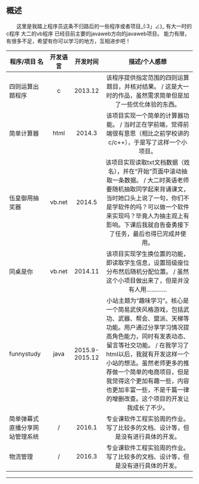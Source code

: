 ## 概述
 &#160;&#160;&#160;&#160; &#160;&#160;这里是我踏上程序员这条不归路后的一些程序或者项目\_(:3」∠)\_
有大一时的c程序 大二的vb程序 已经目前主要的javaweb方向的javaweb项目。
能力有限，有很多不足，希望有你可以学习的地方，互相进步吧！


| 程序/项目 名                      | 开发语言  | 开发时间          |描述/个人感想                                    |
| -----                             |:----:     | :----:            |:----:|
| 四则运算出题程序                  |   c       |   2013.12         |该程序提供指定范围的四则运算题目，并核对结果。 / 这是大一时的作品，虽然需求简单但是加了一些优化体验的东西。|
| 简单计算器                        |   html    |   2014.3          |该项目实现一个简单的计算器功能。 / 当时正在学前端，觉得前端很有意思（相比之前学校讲的c/c++），于是写了这样一个小项目。|
| 伍皇御用抽奖器                    |   vb.net  |   2014.5          |该项目实现读取txt文档数据（姓名），并在“开始”页面中滚动抽取一条数据。 / 大二时英语老师要随机抽取同学起来背诵课文，当时她口头上说了一句，你们不是学软件的吗？可以做一个软件来实现吗？毕竟人为抽主观上有影响。下课后我就自告奋勇接下了任务，最后也得已完成并使用。|
| 同桌是你                          |   vb.net  |   2014.11          |该项目实现学生换位置的功能，即读取学生信息，设置班级座位分布然后随机分配位置。 / 虽然这个小项目做出来了，但是并没有人用…………|
| funnystudy                        |   java    |   2015.9-2015.12  |小站主题为“趣味学习”。核心是一个简易武侠风格游戏，包括武功、武器、帮会、盟派、天梯等功能。用户通过分享学习情况提高角色能力，同时有发表动态、留言等社交功能。 / 在我学习了html以后，我就有开发这样一个小站的想法。虽然老师更多的推荐做一个简单的电商项目，但是我觉得这个更加有趣一些，内容也更加丰富一些，不是千篇一律的增删改查。这个项目的开发让我成长了不少。|
| 简单弹幕式直播分享网站管理系统    |   /       |   2016.1          |专业课软件工程实验周的作业。写了比较多的文档、设计等，但是没有进行具体的开发。|
| 物流管理                          |   /       |   2016.3          |专业课软件工程实验周的作业。写了比较多的文档、设计等，但是没有进行具体的开发。|
---------------------------------
